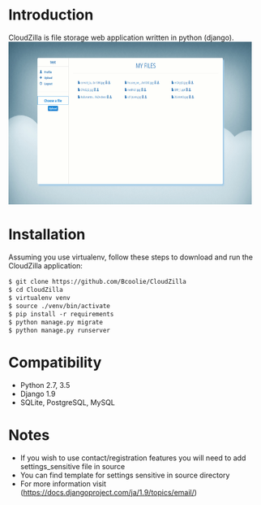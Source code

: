 # Introduction
CloudZilla is file storage web application written in python (django).
<img src="https://github.com/Bcoolie/CloudZilla/blob/master/static_files/images/dashboard-sample.png" width="480" height="320">

# Installation
Assuming you use virtualenv, follow these steps to download and run the
CloudZilla application:

    $ git clone https://github.com/Bcoolie/CloudZilla
    $ cd CloudZilla
    $ virtualenv venv
    $ source ./venv/bin/activate
    $ pip install -r requirements
    $ python manage.py migrate
    $ python manage.py runserver


# Compatibility
* Python 2.7, 3.5
* Django 1.9
* SQLite, PostgreSQL, MySQL

# Notes
* If you wish to use contact/registration features you will need to add settings_sensitive file in source
*	You can find template for settings sensitive in source directory
*	For more information visit (https://docs.djangoproject.com/ja/1.9/topics/email/)